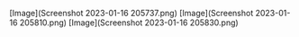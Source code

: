 [Image](Screenshot 2023-01-16 205737.png)
[Image](Screenshot 2023-01-16 205810.png)
[Image](Screenshot 2023-01-16 205830.png)

